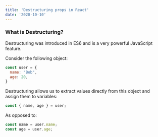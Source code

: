 ```yaml
---
title: 'Destructuring props in React'
date: '2020-10-10'
---
```


### What is Destructuring?

Destructuring was introduced in ES6 and is a very powerful JavaScript feature.

Consider the following object:

```javascript
const user = {
  name: "Bob",
  age: 20,
}
```

Destructuring allows us to extract values directly from this object and assign them
to variables:

```javascript
const { name, age } = user;
```

As opposed to: 

```javascript
const name = user.name; 
const age = user.age;
```


